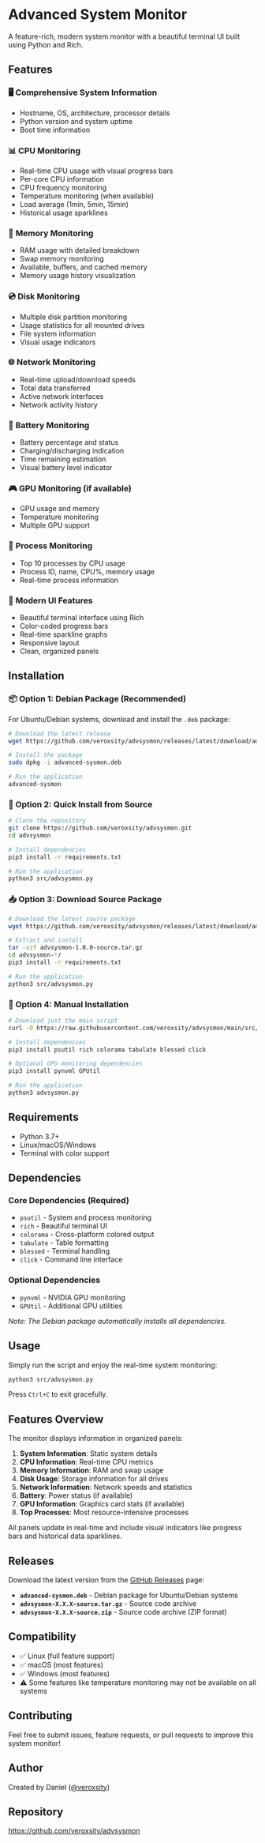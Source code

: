 # Advanced System Monitor

A feature-rich, modern system monitor with a beautiful terminal UI built using Python and Rich.

## Features

### 🖥️ **Comprehensive System Information**
- Hostname, OS, architecture, processor details
- Python version and system uptime
- Boot time information

### 📊 **CPU Monitoring**
- Real-time CPU usage with visual progress bars
- Per-core CPU information
- CPU frequency monitoring
- Temperature monitoring (when available)
- Load average (1min, 5min, 15min)
- Historical usage sparklines

### 💾 **Memory Monitoring**
- RAM usage with detailed breakdown
- Swap memory monitoring
- Available, buffers, and cached memory
- Memory usage history visualization

### 💿 **Disk Monitoring**
- Multiple disk partition monitoring
- Usage statistics for all mounted drives
- File system information
- Visual usage indicators

### 🌐 **Network Monitoring**
- Real-time upload/download speeds
- Total data transferred
- Active network interfaces
- Network activity history

### 🔋 **Battery Monitoring**
- Battery percentage and status
- Charging/discharging indication
- Time remaining estimation
- Visual battery level indicator

### 🎮 **GPU Monitoring** (if available)
- GPU usage and memory
- Temperature monitoring
- Multiple GPU support

### 🔄 **Process Monitoring**
- Top 10 processes by CPU usage
- Process ID, name, CPU%, memory usage
- Real-time process information

### 🎨 **Modern UI Features**
- Beautiful terminal interface using Rich
- Color-coded progress bars
- Real-time sparkline graphs
- Responsive layout
- Clean, organized panels

## Installation

### 📦 Option 1: Debian Package (Recommended)

For Ubuntu/Debian systems, download and install the `.deb` package:

```bash
# Download the latest release
wget https://github.com/veroxsity/advsysmon/releases/latest/download/advanced-sysmon.deb

# Install the package
sudo dpkg -i advanced-sysmon.deb

# Run the application
advanced-sysmon
```

### 🚀 Option 2: Quick Install from Source

```bash
# Clone the repository
git clone https://github.com/veroxsity/advsysmon.git
cd advsysmon

# Install dependencies
pip3 install -r requirements.txt

# Run the application
python3 src/advsysmon.py
```

### 📥 Option 3: Download Source Package

```bash
# Download the latest source package
wget https://github.com/veroxsity/advsysmon/releases/latest/download/advsysmon-1.0.0-source.tar.gz

# Extract and install
tar -xzf advsysmon-1.0.0-source.tar.gz
cd advsysmon-*/
pip3 install -r requirements.txt

# Run the application
python3 src/advsysmon.py
```

### 🔧 Option 4: Manual Installation

```bash
# Download just the main script
curl -O https://raw.githubusercontent.com/veroxsity/advsysmon/main/src/advsysmon.py

# Install dependencies
pip3 install psutil rich colorama tabulate blessed click

# Optional GPU monitoring dependencies
pip3 install pynvml GPUtil

# Run the application
python3 advsysmon.py
```

## Requirements

- Python 3.7+
- Linux/macOS/Windows
- Terminal with color support

## Dependencies

### Core Dependencies (Required)
- `psutil` - System and process monitoring
- `rich` - Beautiful terminal UI
- `colorama` - Cross-platform colored output
- `tabulate` - Table formatting
- `blessed` - Terminal handling
- `click` - Command line interface

### Optional Dependencies
- `pynvml` - NVIDIA GPU monitoring
- `GPUtil` - Additional GPU utilities

*Note: The Debian package automatically installs all dependencies.*

## Usage

Simply run the script and enjoy the real-time system monitoring:

```bash
python3 src/advsysmon.py
```

Press `Ctrl+C` to exit gracefully.

## Features Overview

The monitor displays information in organized panels:

1. **System Information**: Static system details
2. **CPU Information**: Real-time CPU metrics
3. **Memory Information**: RAM and swap usage
4. **Disk Usage**: Storage information for all drives
5. **Network Information**: Network speeds and statistics
6. **Battery**: Power status (if available)
7. **GPU Information**: Graphics card stats (if available)
8. **Top Processes**: Most resource-intensive processes

All panels update in real-time and include visual indicators like progress bars and historical data sparklines.

## Releases

Download the latest version from the [GitHub Releases](https://github.com/veroxsity/advsysmon/releases) page:

- **`advanced-sysmon.deb`** - Debian package for Ubuntu/Debian systems
- **`advsysmon-X.X.X-source.tar.gz`** - Source code archive
- **`advsysmon-X.X.X-source.zip`** - Source code archive (ZIP format)

## Compatibility

- ✅ Linux (full feature support)
- ✅ macOS (most features)
- ✅ Windows (most features)
- ⚠️ Some features like temperature monitoring may not be available on all systems

## Contributing

Feel free to submit issues, feature requests, or pull requests to improve this system monitor!

## Author

Created by Daniel ([@veroxsity](https://github.com/veroxsity))

## Repository

https://github.com/veroxsity/advsysmon
